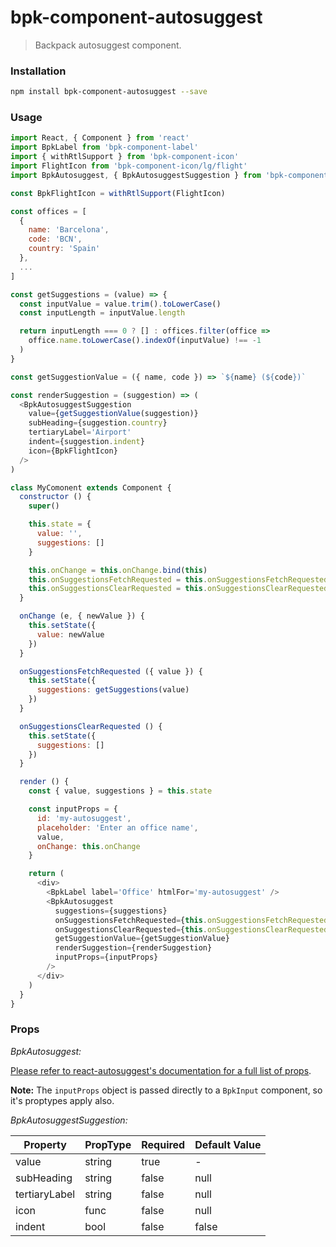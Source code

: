 # bpk-component-autosuggest

> Backpack autosuggest component.

### Installation

```sh
npm install bpk-component-autosuggest --save
```

### Usage

```js
import React, { Component } from 'react'
import BpkLabel from 'bpk-component-label'
import { withRtlSupport } from 'bpk-component-icon'
import FlightIcon from 'bpk-component-icon/lg/flight'
import BpkAutosuggest, { BpkAutosuggestSuggestion } from 'bpk-component-autosuggest'

const BpkFlightIcon = withRtlSupport(FlightIcon)

const offices = [
  {
    name: 'Barcelona',
    code: 'BCN',
    country: 'Spain'
  },
  ...
]

const getSuggestions = (value) => {
  const inputValue = value.trim().toLowerCase()
  const inputLength = inputValue.length

  return inputLength === 0 ? [] : offices.filter(office =>
    office.name.toLowerCase().indexOf(inputValue) !== -1
  )
}

const getSuggestionValue = ({ name, code }) => `${name} (${code})`

const renderSuggestion = (suggestion) => (
  <BpkAutosuggestSuggestion
    value={getSuggestionValue(suggestion)}
    subHeading={suggestion.country}
    tertiaryLabel='Airport'
    indent={suggestion.indent}
    icon={BpkFlightIcon}
  />
)

class MyComonent extends Component {
  constructor () {
    super()

    this.state = {
      value: '',
      suggestions: []
    }

    this.onChange = this.onChange.bind(this)
    this.onSuggestionsFetchRequested = this.onSuggestionsFetchRequested.bind(this)
    this.onSuggestionsClearRequested = this.onSuggestionsClearRequested.bind(this)
  }

  onChange (e, { newValue }) {
    this.setState({
      value: newValue
    })
  }

  onSuggestionsFetchRequested ({ value }) {
    this.setState({
      suggestions: getSuggestions(value)
    })
  }

  onSuggestionsClearRequested () {
    this.setState({
      suggestions: []
    })
  }

  render () {
    const { value, suggestions } = this.state

    const inputProps = {
      id: 'my-autosuggest',
      placeholder: 'Enter an office name',
      value,
      onChange: this.onChange
    }

    return (
      <div>
        <BpkLabel label='Office' htmlFor='my-autosuggest' />
        <BpkAutosuggest
          suggestions={suggestions}
          onSuggestionsFetchRequested={this.onSuggestionsFetchRequested}
          onSuggestionsClearRequested={this.onSuggestionsClearRequested}
          getSuggestionValue={getSuggestionValue}
          renderSuggestion={renderSuggestion}
          inputProps={inputProps}
        />
      </div>
    )
  }
}

```

### Props

*BpkAutosuggest:*

[Please refer to react-autosuggest's documentation for a full list of props](https://github.com/moroshko/react-autosuggest#props).

**Note:** The `inputProps` object is passed directly to a `BpkInput` component, so it's proptypes apply also.

*BpkAutosuggestSuggestion:*

| Property          | PropType             | Required | Default Value |
| ----------------- | -------------------- | -------- | ------------- |
| value             | string               | true     | -             |
| subHeading        | string               | false    | null          |
| tertiaryLabel     | string               | false    | null          |
| icon              | func                 | false    | null          |
| indent            | bool                 | false    | false         |
